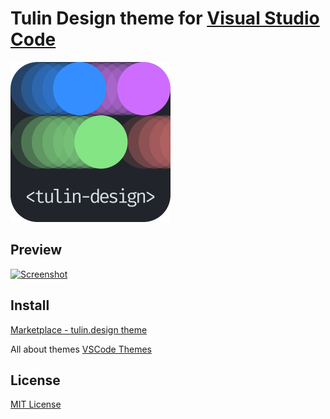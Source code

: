 # Tulin Design theme for [Visual Studio Code](https://code.visualstudio.com)

<img src="images/logo.svg" width="256" alt="Tulin Design">

## Preview

<a href="https://tulin.design" target="_blank"><img src="https://tulin.design/github/screenshot.jpg" width="500" alt="Screenshot"></a>

## Install

[Marketplace - tulin.design theme](https://marketplace.visualstudio.com/items?itemName=tulindesign.tulindesign)

All about themes [VSCode Themes](https://code.visualstudio.com/docs/getstarted/themes)

## License
[MIT License](https://github.com/tulindesign/vscode_theme/blob/main/LICENSE.txt)
